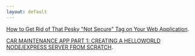 ```yaml
---
layout: default
---
```


[How to Get Rid of That Pesky "Not Secure" Tag on Your Web Application](./pages/post_ssl_not_secure.html).

[CAR MAINTENANCE APP PART 1: CREATING A HELLOWORLD NODE/EXPRESS SERVER FROM SCRATCH](./pages/car_maintenance_1.html).
